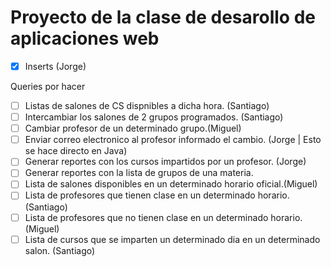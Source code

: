 Proyecto de la clase de desarollo de aplicaciones web
======

- [X] Inserts (Jorge)

Queries por hacer
- [ ] Listas de salones de CS dispnibles a dicha hora. (Santiago)
- [ ] Intercambiar los salones de 2 grupos programados. (Santiago)
- [ ] Cambiar profesor de un determinado grupo.(Miguel)
- [ ] Enviar correo electronico al profesor informado el cambio. (Jorge | Esto se hace directo en Java) 
- [ ] Generar reportes con los cursos impartidos por un profesor. (Jorge)
- [ ] Generar reportes con la lista de grupos de una materia. 
- [ ] Lista de salones disponibles en un determinado horario oficial.(Miguel)
- [ ] Lista de profesores que tienen clase en un determinado horario. (Santiago)
- [ ] Lista de profesores que no tienen clase en un determinado horario.(Miguel)
- [ ] Lista de cursos que se imparten un determinado dia en un determinado salon. (Santiago)
